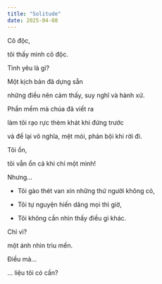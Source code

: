 ```yaml
---
title: "Solitude"
date: 2025-04-08
---
```


Cô độc,

tôi thấy mình cô độc.

Tình yêu là gì? 

Một kịch bản đã dựng sẵn

những điều nên cảm thấy, suy nghĩ và hành xử. 

Phần mềm mà chúa đã viết ra

làm tôi rạo rực thèm khát khi đứng trước 

và để lại vô nghĩa, mệt mỏi, phản bội khi rời đi.

Tôi ổn, 

tôi vẫn ổn cả khi chỉ một mình!

Nhưng...

- Tôi gào thét van xin những thứ người không có,

- Tôi tự nguyện hiến dâng mọi thì giờ,

- Tôi không cần nhìn thấy điều gì khác.

Chỉ vì?

một ánh nhìn trìu mến.

Điều mà...

... liệu tôi có cần?

